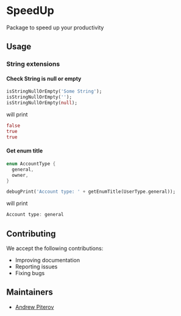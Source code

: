 # SpeedUp

Package to speed up your productivity

## Usage

### String extensions

#### Check String is null or empty

```dart
isStringNullOrEmpty('Some String');
isStringNullOrEmpty('');
isStringNullOrEmpty(null);
```

will print

```dart
false
true
true
```

#### Get enum title

```dart
enum AccountType {
  general,
  owner,
}

debugPrint('Account type: ' + getEnumTitle(UserType.general));
```

will print

```dart
Account type: general
```

## Contributing

We accept the following contributions:

* Improving documentation
* Reporting issues
* Fixing bugs

## Maintainers

* [Andrew Piterov](mailto:piterov1990@gmail.com?subject=[GitHub]%20Source%20Dart%20fluent_result)
